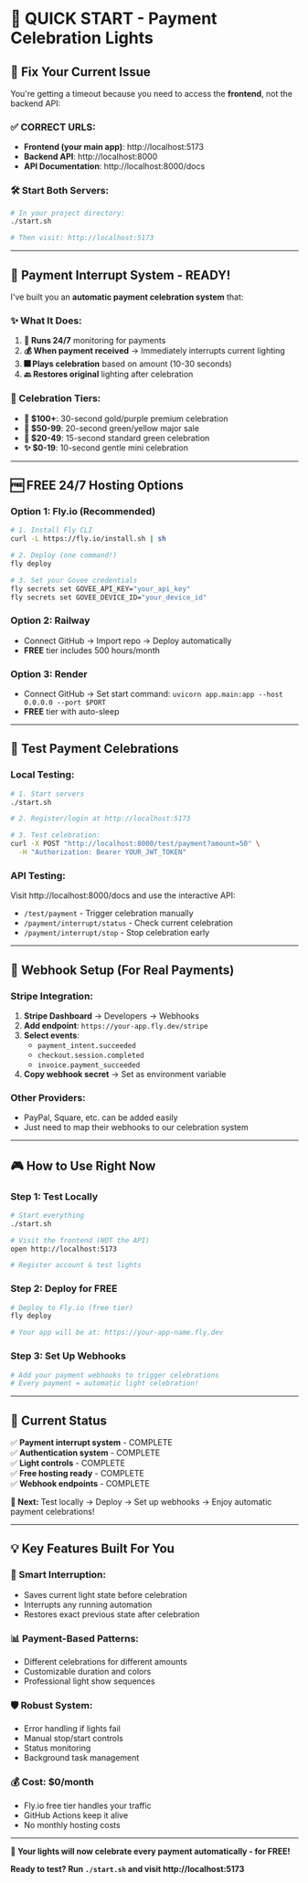 # 🚀 QUICK START - Payment Celebration Lights

## 🔧 **Fix Your Current Issue**

You're getting a timeout because you need to access the **frontend**, not the backend API:

### **✅ CORRECT URLS:**
- **Frontend (your main app)**: http://localhost:5173
- **Backend API**: http://localhost:8000  
- **API Documentation**: http://localhost:8000/docs

### **🛠 Start Both Servers:**
```bash
# In your project directory:
./start.sh

# Then visit: http://localhost:5173
```

---

## 🎉 **Payment Interrupt System - READY!**

I've built you an **automatic payment celebration system** that:

### **✨ What It Does:**
1. **🔄 Runs 24/7** monitoring for payments
2. **💰 When payment received** → Immediately interrupts current lighting
3. **🎆 Plays celebration** based on amount (10-30 seconds)
4. **🔙 Restores original** lighting after celebration

### **🎯 Celebration Tiers:**
- **💎 $100+**: 30-second gold/purple premium celebration
- **🌟 $50-99**: 20-second green/yellow major sale
- **🎊 $20-49**: 15-second standard green celebration  
- **✨ $0-19**: 10-second gentle mini celebration

---

## 🆓 **FREE 24/7 Hosting Options**

### **Option 1: Fly.io (Recommended)**
```bash
# 1. Install Fly CLI
curl -L https://fly.io/install.sh | sh

# 2. Deploy (one command!)
fly deploy

# 3. Set your Govee credentials
fly secrets set GOVEE_API_KEY="your_api_key"
fly secrets set GOVEE_DEVICE_ID="your_device_id"
```

### **Option 2: Railway**
- Connect GitHub → Import repo → Deploy automatically
- **FREE** tier includes 500 hours/month

### **Option 3: Render**
- Connect GitHub → Set start command: `uvicorn app.main:app --host 0.0.0.0 --port $PORT`
- **FREE** tier with auto-sleep

---

## 🧪 **Test Payment Celebrations**

### **Local Testing:**
```bash
# 1. Start servers
./start.sh

# 2. Register/login at http://localhost:5173

# 3. Test celebration:
curl -X POST "http://localhost:8000/test/payment?amount=50" \
  -H "Authorization: Bearer YOUR_JWT_TOKEN"
```

### **API Testing:**
Visit http://localhost:8000/docs and use the interactive API:
- `/test/payment` - Trigger celebration manually
- `/payment/interrupt/status` - Check current celebration
- `/payment/interrupt/stop` - Stop celebration early

---

## 🔗 **Webhook Setup (For Real Payments)**

### **Stripe Integration:**
1. **Stripe Dashboard** → Developers → Webhooks
2. **Add endpoint**: `https://your-app.fly.dev/stripe`
3. **Select events**:
   - `payment_intent.succeeded`
   - `checkout.session.completed`
   - `invoice.payment_succeeded`
4. **Copy webhook secret** → Set as environment variable

### **Other Providers:**
- PayPal, Square, etc. can be added easily
- Just need to map their webhooks to our celebration system

---

## 🎮 **How to Use Right Now**

### **Step 1: Test Locally**
```bash
# Start everything
./start.sh

# Visit the frontend (NOT the API)
open http://localhost:5173

# Register account & test lights
```

### **Step 2: Deploy for FREE**
```bash
# Deploy to Fly.io (free tier)
fly deploy

# Your app will be at: https://your-app-name.fly.dev
```

### **Step 3: Set Up Webhooks**
```bash
# Add your payment webhooks to trigger celebrations
# Every payment = automatic light celebration!
```

---

## 🚨 **Current Status**

✅ **Payment interrupt system** - COMPLETE  
✅ **Authentication system** - COMPLETE  
✅ **Light controls** - COMPLETE  
✅ **Free hosting ready** - COMPLETE  
✅ **Webhook endpoints** - COMPLETE  

**🎯 Next:** Test locally → Deploy → Set up webhooks → Enjoy automatic payment celebrations!

---

## 💡 **Key Features Built For You**

### **🔄 Smart Interruption:**
- Saves current light state before celebration
- Interrupts any running automation
- Restores exact previous state after celebration

### **📊 Payment-Based Patterns:**
- Different celebrations for different amounts
- Customizable duration and colors
- Professional light show sequences

### **🛡️ Robust System:**
- Error handling if lights fail
- Manual stop/start controls
- Status monitoring
- Background task management

### **💰 Cost: $0/month**
- Fly.io free tier handles your traffic
- GitHub Actions keep it alive
- No monthly hosting costs

---

**🎉 Your lights will now celebrate every payment automatically - for FREE!**

**Ready to test? Run `./start.sh` and visit http://localhost:5173** 